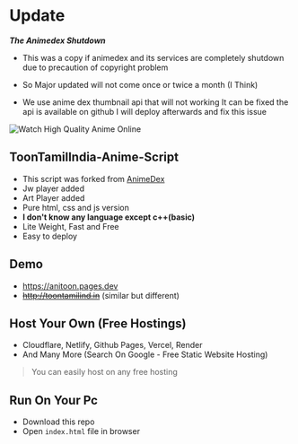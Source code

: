 # Update
*****The Animedex Shutdown*****
- This was a copy if animedex and its services are completely shutdown due to precaution of copyright problem

- So Major updated will not come once or twice a month (I Think)

- We use anime dex thumbnail api that will not working It can be fixed the api is available on github I will deploy afterwards and fix this issue

![Watch High Quality Anime Online](https://anitoon.pages.dev/logo/logo_TTI.jpg)
## ToonTamilIndia-Anime-Script
-   This script was forked from [AnimeDex](https://github.com/TechShreyash/AnimeDexLite)
-   Jw player added
-   Art Player added
-   Pure html, css and js version
-   **I don't know any language except c++(basic)**
-   Lite Weight, Fast and Free
-   Easy to deploy
## Demo
-   https://anitoon.pages.dev
-   ~~http://toontamilind.in~~ (similar but different)
 ## Host Your Own (Free Hostings)

-   Cloudflare, Netlify, Github Pages, Vercel, Render
-   And Many More (Search On Google - Free Static Website Hosting)

> You can easily host on any free hosting

## Run On Your Pc

-   Download this repo
-   Open `index.html` file in browser
